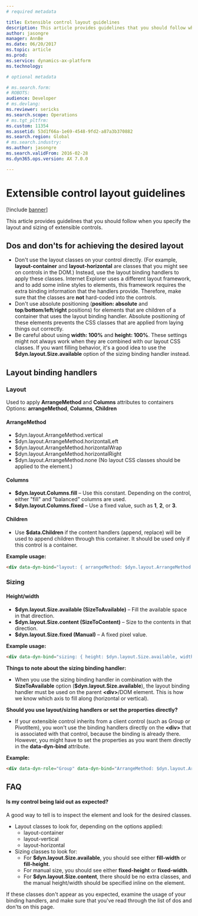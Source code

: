 ```yaml
---
# required metadata

title: Extensible control layout guidelines
description: This article provides guidelines that you should follow when you specify the layout and sizing of extensible controls.
author: jasongre
manager: AnnBe
ms.date: 06/20/2017
ms.topic: article
ms.prod: 
ms.service: dynamics-ax-platform
ms.technology: 

# optional metadata

# ms.search.form: 
# ROBOTS: 
audience: Developer
# ms.devlang: 
ms.reviewer: sericks
ms.search.scope: Operations
# ms.tgt_pltfrm: 
ms.custom: 11354
ms.assetid: 53d1f66a-1e69-4548-9fd2-a87a3b370882
ms.search.region: Global
# ms.search.industry: 
ms.author: jasongre
ms.search.validFrom: 2016-02-28
ms.dyn365.ops.version: AX 7.0.0

---
```


# Extensible control layout guidelines

[!include [banner](../includes/banner.md)]

This article provides guidelines that you should follow when you specify the layout and sizing of extensible controls.

Dos and don'ts for achieving the desired layout
-----------------------------------------------

-   Don't use the layout classes on your control directly. (For example, **layout-container** and **layout-horizontal** are classes that you might see on controls in the DOM.) Instead, use the layout binding handlers to apply these classes. Internet Explorer uses a different layout framework, and to add some inline styles to elements, this framework requires the extra binding information that the handlers provide. Therefore, make sure that the classes are **not** hard-coded into the controls.
-   Don't use absolute positioning (**position: absolute** and **top**/**bottom**/**left**/**right** positions) for elements that are children of a container that uses the layout binding handler. Absolute positioning of these elements prevents the CSS classes that are applied from laying things out correctly.
-   Be careful about using **width: 100%** and **height: 100%**. These settings might not always work when they are combined with our layout CSS classes. If you want filling behavior, it's a good idea to use the **$dyn.layout.Size.available** option of the sizing binding handler instead.

## Layout binding handlers
### Layout

Used to apply **ArrangeMethod** and **Columns** attributes to containers Options: **arrangeMethod**, **Columns**, **Children**

#### ArrangeMethod

-   $dyn.layout.ArrangeMethod.vertical
-   $dyn.layout.ArrangeMethod.horizontalLeft
-   $dyn.layout.ArrangeMethod.horizontalWrap
-   $dyn.layout.ArrangeMethod.horizontalRight
-   $dyn.layout.ArrangeMethod.none (No layout CSS classes should be applied to the element.)

#### Columns

-   **$dyn.layout.Columns.fill** – Use this constant. Depending on the control, either "fill" and "balanced" columns are used.
-   **$dyn.layout.Columns.fixed** – Use a fixed value, such as **1**, **2**, or **3**.

#### Children

-   Use **$data.Children** if the content handlers (append, replace) will be used to append children through this container. It should be used only if this control is a container.

**Example usage:**

```html
<div data-dyn-bind="layout: { arrangeMethod: $dyn.layout.ArrangeMethod.vertical, columns: '1' }"> </div>
```

### Sizing

#### Height/width

-   **$dyn.layout.Size.available (SizeToAvailable)** – Fill the available space in that direction.
-   **$dyn.layout.Size.content (SizeToContent)** – Size to the contents in that direction.
-   **$dyn.layout.Size.fixed (Manual)** – A fixed pixel value.

**Example usage:**

```html
<div data-dyn-bind="sizing: { height: $dyn.layout.Size.available, width: $dyn.layout.Size.content }"> </div>
```

**Things to note about the sizing binding handler:**

-   When you use the sizing binding handler in combination with the **SizeToAvailable** option (**$dyn.layout.Size.available**), the layout binding handler must be used on the parent **&lt;div&gt;**/DOM element. This is how we know which axis to fill along (horizontal or vertical).

**Should you use layout/sizing handlers or set the properties directly?**

-   If your extensible control inherits from a client control (such as Group or PivotItem), you won't use the binding handlers directly on the **&lt;div&gt;** that is associated with that control, because the binding is already there. However, you might have to set the properties as you want them directly in the **data-dyn-bind** attribute.

**Example:**

```html
<div data-dyn-role="Group" data-dyn-bind="ArrangeMethod: $dyn.layout.ArrangeMethod.vertical, Columns: $dyn.layout.Columns.fill, Height: $dyn.layout.Size.available"></div>
```

FAQ
---

#### Is my control being laid out as expected?

A good way to tell is to inspect the element and look for the desired classes.

-   Layout classes to look for, depending on the options applied:
    -   layout-container
    -   layout-vertical
    -   layout-horizontal
-   Sizing classes to look for:
    -   For **$dyn.layout.Size.available**,  you should see either **fill-width** or **fill-height**.
    -   For manual size, you should see either **fixed-height** or **fixed-width**.
    -   For **$dyn.layout.Size.content**, there should be no extra classes, and the manual height/width should be specified inline on the element.

If these classes don't appear as you expected, examine the usage of your binding handlers, and make sure that you've read through the list of dos and don'ts on this page.



